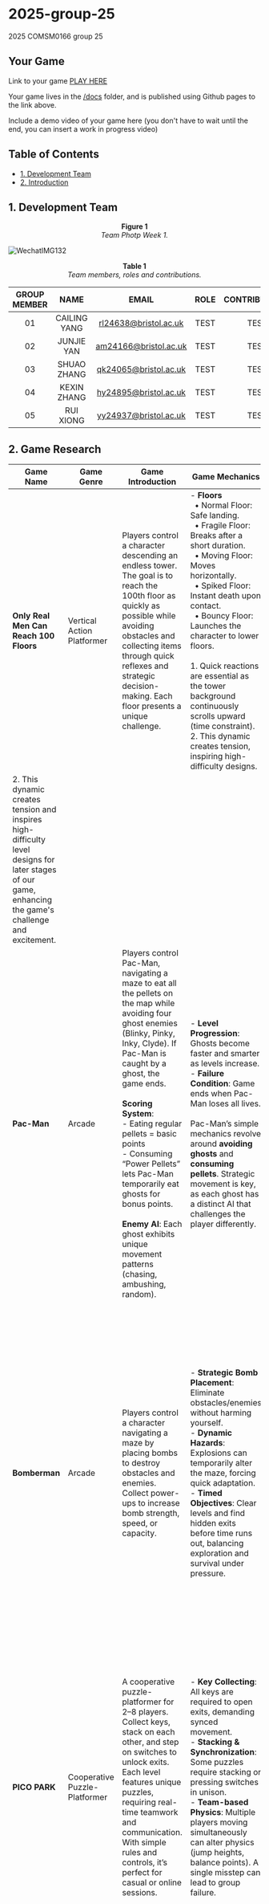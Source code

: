 # 2025-group-25
2025 COMSM0166 group 25

## Your Game

Link to your game [PLAY HERE](https://peteinfo.github.io/COMSM0166-project-template/)

Your game lives in the [/docs](/docs) folder, and is published using Github pages to the link above.

Include a demo video of your game here (you don't have to wait until the end, you can insert a work in progress video)

## Table of Contents

- [1. Development Team](#1-development-team)
- [2. Introduction](#2-introduction)


## 1. Development Team

<p align="center">
  <strong>Figure 1</strong><br>
  <em>Team Photp Week 1.</em>
</p>

![WechatIMG132](https://github.com/user-attachments/assets/d879bcba-7786-4663-b4f9-a772e5265e90)

<p align="center">
  <strong>Table 1</strong><br>
  <em>Team members, roles and contributions.</em>
</p>


| GROUP MEMBER | NAME | EMAIL | ROLE | CONTRIBUTIONS |
| :----: | :----: | :----: | :----: | :----: |
| 01 | CAILING YANG   | rl24638@bristol.ac.uk | TEST | TEST |
| 02 | JUNJIE YAN   | am24166@bristol.ac.uk | TEST | TEST |
| 03 | SHUAO ZHANG   | qk24065@bristol.ac.uk | TEST | TEST |
| 04 | KEXIN ZHANG   | hy24895@bristol.ac.uk | TEST | TEST |
| 05 | RUI XIONG   | yy24937@bristol.ac.uk | TEST | TEST |

## 2. Game Research
| **Game Name**                                    | **Game Genre**                   | **Game Introduction**                                                                                                                                                                                                                                                                                         | **Game Mechanics**                                                                                                                                                                                                                                                                                                                                                                                                         | **Inspiration**                                                                                                                                                                                                                                                                                                                                                                                                                                                                                                        |
|--------------------------------------------------|----------------------------------|-----------------------------------------------------------------------------------------------------------------------------------------------------------------------------------------------------------------------------------------------------------------------------------------------------------------------------------------------------|----------------------------------------------------------------------------------------------------------------------------------------------------------------------------------------------------------------------------------------------------------------------------------------------------------------------------------------------------------------------------------------------------------------------------|-------------------------------------------------------------------------------------------------------------------------------------------------------------------------------------------------------------------------------------------------------------------------------------------------------------------------------------------------------------------------------------------------------------------------------------------------------------------------------------------------------------------------|
| **Only Real Men Can Reach 100 Floors**           | Vertical Action Platformer       | Players control a character descending an endless tower. The goal is to reach the 100th floor as quickly as possible while avoiding obstacles and collecting items through quick reflexes and strategic decision-making. Each floor presents a unique challenge.                                                                                     | - **Floors**<br>  &nbsp;&nbsp;• Normal Floor: Safe landing.<br>  &nbsp;&nbsp;• Fragile Floor: Breaks after a short duration.<br>  &nbsp;&nbsp;• Moving Floor: Moves horizontally.<br>  &nbsp;&nbsp;• Spiked Floor: Instant death upon contact.<br>  &nbsp;&nbsp;• Bouncy Floor: Launches the character to lower floors.<br><br> 1. Quick reactions are essential as the tower background continuously scrolls upward (time constraint).<br>2. This dynamic creates tension, inspiring high-difficulty designs. | 1. Quick reactions are essential as the tower background continuously scrolls upward. The screen's upper edge features deadly spikes, which will kill the character if touched, introducing a time constraint.
2. This dynamic creates tension and inspires high-difficulty level designs for later stages of our game, enhancing the game's challenge and excitement.                                                                                                                                                                                                                                                                                                                                                       |
| **Pac-Man**                                       | Arcade                           | Players control Pac-Man, navigating a maze to eat all the pellets on the map while avoiding four ghost enemies (Blinky, Pinky, Inky, Clyde). If Pac-Man is caught by a ghost, the game ends.<br><br>**Scoring System**:<br>- Eating regular pellets = basic points<br>- Consuming “Power Pellets” lets Pac-Man temporarily eat ghosts for bonus points.<br><br>**Enemy AI**: Each ghost exhibits unique movement patterns (chasing, ambushing, random). | - **Level Progression**: Ghosts become faster and smarter as levels increase.<br>- **Failure Condition**: Game ends when Pac-Man loses all lives.<br><br>Pac-Man’s simple mechanics revolve around **avoiding ghosts** and **consuming pellets**. Strategic movement is key, as each ghost has a distinct AI that challenges the player differently.                                                                                                          | 1. **Dynamic Challenge Through AI**: Varied ghost behaviors inspire reactive, strategic challenges.<br>2. **Reward & Feedback Loops**: Eating ghosts for bonus points keeps players engaged.<br>3. **Tension & Pacing**: Increasing ghost speed elevates intensity.<br>4. **Simple Rules, Deep Gameplay**: Minimal mechanics yield complex strategies, showing depth doesn’t require over-complication.                                                                                                                                   |
| **Bomberman**                                     | Arcade                           | Players control a character navigating a maze by placing bombs to destroy obstacles and enemies. Collect power-ups to increase bomb strength, speed, or capacity.                                                                                                                                                                                   | - **Strategic Bomb Placement**: Eliminate obstacles/enemies without harming yourself.<br>- **Dynamic Hazards**: Explosions can temporarily alter the maze, forcing quick adaptation.<br>- **Timed Objectives**: Clear levels and find hidden exits before time runs out, balancing exploration and survival under pressure.                                                                                                                                          | 1. **Tension through Dynamic Hazards**: Bomb explosions create chain reactions, inspiring interactive level design.<br>2. **Reward Systems**: Power-ups provide progression, motivating exploration and growth.<br>3. **Urgency via Timed Goals**: Time limits increase pressure for quick decisions.<br>4. **Puzzle-Solving with Simple Mechanics**: Intuitive bomb placement leads to complex tactical and puzzle scenarios.                                                                                                                                         |
| **PICO PARK**                                     | Cooperative Puzzle-Platformer    | A cooperative puzzle-platformer for 2–8 players. Collect keys, stack on each other, and step on switches to unlock exits. Each level features unique puzzles, requiring real-time teamwork and communication. With simple rules and controls, it’s perfect for casual or online sessions.                                                               | - **Key Collecting**: All keys are required to open exits, demanding synced movement.<br>- **Stacking & Synchronization**: Some puzzles require stacking or pressing switches in unison.<br>- **Team-based Physics**: Multiple players moving simultaneously can alter physics (jump heights, balance points). A single misstep can lead to group failure.                                                                                               | 1. **Co-op & Communication**: Mandatory teamwork adds a layer of social fun to platformers.<br>2. **Varied Levels & Progressive Difficulty**: Each stage has a unique gimmick, steadily ramping up challenges.<br>3. **Player Interaction & Fun Factor**: Real-time coordination often leads to lively, humorous moments, suggesting multiplayer or local co-op is a strong draw for similarly styled platformers.                                                                                                                                             |
| **The Legend of Zelda: Link's Awakening**         | Action-Adventure Platformer      | A unique Zelda chapter where Link finds himself on a mysterious island after a storm. The game blends exploration, puzzle-solving, collection, and combat. Each area is filled with secrets and formidable enemies, offering diverse environments like beaches, forests, mountains, and swamps.                                                         | - **Diverse Environments**: Varied locales with unique challenges and visuals.<br>- **Item System**: Items enable new abilities (e.g., feather for jumping, heavy boots for sand/swamps).<br>- **Intelligent Enemies & Bosses**: Each boss has specific weaknesses to discover.<br>- **Puzzle Elements**: Ranging from simple levers to complex environmental puzzles requiring observation and item usage.                                                                                                   | 1. **Environmental Interaction & Platform Elements**: Encourages leveraging interactive backdrops, inspiring deeper platform mechanics.<br>2. **Rich Layered Exploration**: Detailed level designs that reward thorough exploration could benefit Mario-like titles.<br>3. **Enemy & Combat Mechanics**: Diverse foes with different weaknesses drive more varied and challenging encounters.<br>4. **Integration of Puzzles & Items**: Puzzle-solving with unique items fosters a more immersive, engaging experience. |




## 3. Introduction

- 5% ~250 words 
- Describe your game, what is based on, what makes it novel? 

----
The above part is our result （上面部分是我们完成的成果）  
The following is the template（以下是老师提供的模版）

---

## Project Report



### Introduction

- 5% ~250 words 
- Describe your game, what is based on, what makes it novel? 

### Requirements 

- 15% ~750 words
- Use case diagrams, user stories. Early stages design. Ideation process. How did you decide as a team what to develop? 

### Design

- 15% ~750 words 
- System architecture. Class diagrams, behavioural diagrams. 

### Implementation

- 15% ~750 words

- Describe implementation of your game, in particular highlighting the three areas of challenge in developing your game. 

### Evaluation

- 15% ~750 words

- One qualitative evaluation (your choice) 

- One quantitative evaluation (of your choice) 

- Description of how code was tested. 

### Process 

- 15% ~750 words

- Teamwork. How did you work together, what tools did you use. Did you have team roles? Reflection on how you worked together. 

### Conclusion

- 10% ~500 words

- Reflect on project as a whole. Lessons learned. Reflect on challenges. Future work. 

### Contribution Statement

- Provide a table of everyone's contribution, which may be used to weight individual grades. We expect that the contribution will be split evenly across team-members in most cases. Let us know as soon as possible if there are any issues with teamwork as soon as they are apparent. 

### Additional Marks

You can delete this section in your own repo, it's just here for information. in addition to the marks above, we will be marking you on the following two points:

- **Quality** of report writing, presentation, use of figures and visual material (5%) 
  - Please write in a clear concise manner suitable for an interested layperson. Write as if this repo was publicly available.

- **Documentation** of code (5%)

  - Is your repo clearly organised? 
  - Is code well commented throughout?
